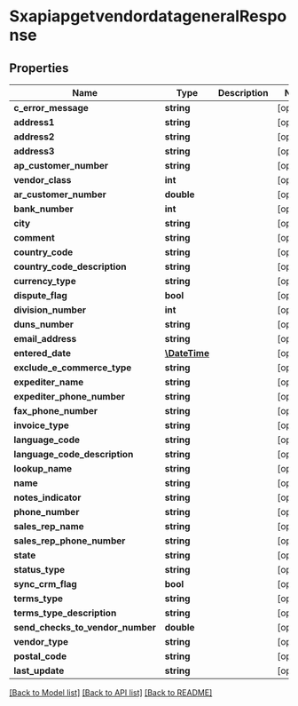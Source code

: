 # SxapiapgetvendordatageneralResponse

## Properties
Name | Type | Description | Notes
------------ | ------------- | ------------- | -------------
**c_error_message** | **string** |  | [optional] 
**address1** | **string** |  | [optional] 
**address2** | **string** |  | [optional] 
**address3** | **string** |  | [optional] 
**ap_customer_number** | **string** |  | [optional] 
**vendor_class** | **int** |  | [optional] 
**ar_customer_number** | **double** |  | [optional] 
**bank_number** | **int** |  | [optional] 
**city** | **string** |  | [optional] 
**comment** | **string** |  | [optional] 
**country_code** | **string** |  | [optional] 
**country_code_description** | **string** |  | [optional] 
**currency_type** | **string** |  | [optional] 
**dispute_flag** | **bool** |  | [optional] 
**division_number** | **int** |  | [optional] 
**duns_number** | **string** |  | [optional] 
**email_address** | **string** |  | [optional] 
**entered_date** | [**\DateTime**](\DateTime.md) |  | [optional] 
**exclude_e_commerce_type** | **string** |  | [optional] 
**expediter_name** | **string** |  | [optional] 
**expediter_phone_number** | **string** |  | [optional] 
**fax_phone_number** | **string** |  | [optional] 
**invoice_type** | **string** |  | [optional] 
**language_code** | **string** |  | [optional] 
**language_code_description** | **string** |  | [optional] 
**lookup_name** | **string** |  | [optional] 
**name** | **string** |  | [optional] 
**notes_indicator** | **string** |  | [optional] 
**phone_number** | **string** |  | [optional] 
**sales_rep_name** | **string** |  | [optional] 
**sales_rep_phone_number** | **string** |  | [optional] 
**state** | **string** |  | [optional] 
**status_type** | **string** |  | [optional] 
**sync_crm_flag** | **bool** |  | [optional] 
**terms_type** | **string** |  | [optional] 
**terms_type_description** | **string** |  | [optional] 
**send_checks_to_vendor_number** | **double** |  | [optional] 
**vendor_type** | **string** |  | [optional] 
**postal_code** | **string** |  | [optional] 
**last_update** | **string** |  | [optional] 

[[Back to Model list]](../README.md#documentation-for-models) [[Back to API list]](../README.md#documentation-for-api-endpoints) [[Back to README]](../README.md)


